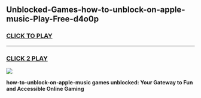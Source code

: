 
## Unblocked-Games-how-to-unblock-on-apple-music-Play-Free-d4o0p
<h3>
<a href="https://premium76.site?title=how-to-unblock-on-apple-music&ref=18A1">CLICK TO PLAY</a></h3>
<hr>

<h3>
<a href="https://premium76.site?title=how-to-unblock-on-apple-music&ref=18A1">CLICK 2 PLAY</a>
  
</h3>

<a href="https://premium76.site?title=how-to-unblock-on-apple-music&ref=18A1"><img src="https://clearcache.store/games.png"></a>


**how-to-unblock-on-apple-music games unblocked: Your Gateway to Fun and Accessible Online Gaming**
